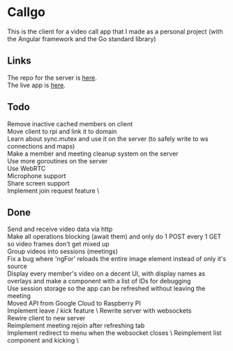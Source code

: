 # Callgo
This is the client for a video call app that I made as a personal project (with the Angular framework and the Go standard library)

## Links
The repo for the server is [here](https://github.com/HoriaBosoanca/callgo-server-ws). \
The live app is [here](https://callgo-client.vercel.app/menu).

## Todo
Remove inactive cached members on client \
Move client to rpi and link it to domain \
Learn about sync.mutex and use it on the server (to safely write to ws connections and maps) \
Make a member and meeting cleanup system on the server \
Use more goroutines on the server \
Use WebRTC \
Microphone support \
Share screen support \
Implement join request feature \

## Done
Send and receive video data via http \
Make all operations blocking (await them) and only do 1 POST every 1 GET so video frames don't get mixed up \
Group videos into sessions (meetings) \
Fix a bug where 'ngFor' reloads the entire image element instead of only it's source \
Display every member's video on a decent UI, with display names as overlays and make a component with a list of IDs for debugging \
Use session storage so the app can be refreshed without leaving the meeting \
Moved API from Google Cloud to Raspberry PI \
Implement leave / kick feature \ 
Rewrite server with websockets \
Rewire client to new server \
Reimplement meeting rejoin after refreshing tab \
Implement redirect to menu when the websocket closes \ 
Reimplement list component and kicking \
